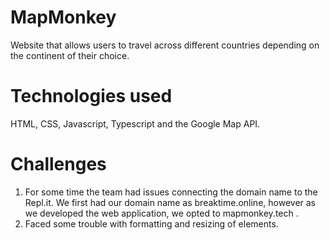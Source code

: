 # MapMonkey
Website that allows users to travel across different countries depending on the continent of their choice.

# Technologies used
HTML, CSS, Javascript, Typescript and the Google Map API.

# Challenges
1) For some time the team had issues connecting the domain name to the Repl.it. We first had our domain name as breaktime.online, however as we developed the web application, we opted to mapmonkey.tech .
2) Faced some trouble with formatting and resizing of elements.

